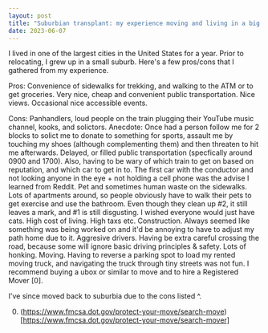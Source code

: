 ```yaml
---
layout: post
title: "Suburbian transplant: my experience moving and living in a big city"
date: 2023-06-07
---
```


I lived in one of the largest cities in the United States for a year. Prior to relocating, I grew up in a small suburb. Here's a few pros/cons that I gathered from my experience.

Pros:
Convenience of sidewalks for trekking, and walking to the ATM or to get groceries.
Very nice, cheap and convenient public transportation.
Nice views.
Occasional nice accessible events.

Cons:
Panhandlers, loud people on the train plugging their YouTube music channel, kooks, and solictors. Anecdote: Once had a person follow me for 2 blocks to solict me to donate to something for sports, assault me by touching my shoes (although complementing them) and then threaten to hit me afterwards. 
Delayed, or filled public transportation (specfically around 0900 and 1700). Also, having to be wary of which train to get on based on reputation, and which car to get in to. The first car with the conductor and not looking anyone in the eye + not holding a cell phone was the advise I learned from Reddit.
Pet and sometimes human waste on the sidewalks. Lots of apartments around, so people obviously have to walk their pets to get exercise and use the bathroom. Even though they clean up #2, it still leaves a mark, and #1 is still disgusting. I wished everyone would just have cats.
High cost of living. High taxs etc.
Construction. Always seemed like something was being worked on and it'd be annoying to have to adjust my path home due to it.
Aggresive drivers. Having be extra careful crossing the road, because some will ignore basic driving principles & safety. Lots of honking.
Moving. Having to reverse a parking spot to load my rented moving truck, and navigating the truck through tiny streets was not fun. I recommend buying a ubox or similar to move and to hire a Registered Mover [0].

I've since moved back to suburbia due to the cons listed ^. 

0. (https://www.fmcsa.dot.gov/protect-your-move/search-move)[https://www.fmcsa.dot.gov/protect-your-move/search-mover]
